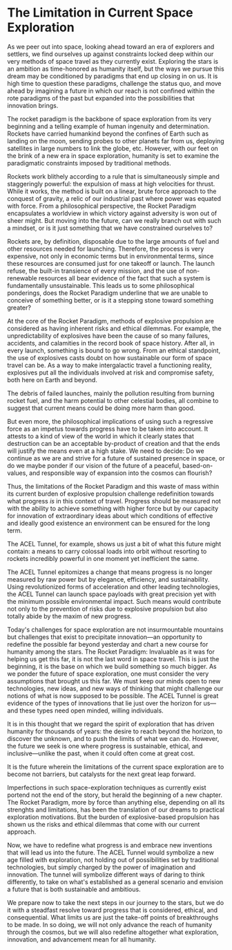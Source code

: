 # The Limitation in Current Space Exploration

As we peer out into space, looking ahead toward an era of explorers and settlers, we find ourselves up against constraints locked deep within our very methods of space travel as they currently exist. Exploring the stars is an ambition as time-honored as humanity itself, but the ways we pursue this dream may be conditioned by paradigms that end up closing in on us. It is high time to question these paradigms, challenge the status quo, and move ahead by imagining a future in which our reach is not confined within the rote paradigms of the past but expanded into the possibilities that innovation brings.

The rocket paradigm is the backbone of space exploration from its very beginning and a telling example of human ingenuity and determination. Rockets have carried humankind beyond the confines of Earth such as landing on the moon, sending probes to other planets far from us, deploying satellites in large numbers to link the globe, etc. However, with our feet on the brink of a new era in space exploration, humanity is set to examine the paradigmatic constraints imposed by traditional methods.

Rockets work blithely according to a rule that is simultaneously simple and staggeringly powerful: the expulsion of mass at high velocities for thrust. While it works, the method is built on a linear, brute force approach to the conquest of gravity, a relic of our industrial past where power was equated with force. From a philosophical perspective, the Rocket Paradigm encapsulates a worldview in which victory against adversity is won out of sheer might. But moving into the future, can we really branch out with such a mindset, or is it just something that we have constrained ourselves to?

Rockets are, by definition, disposable due to the large amounts of fuel and other resources needed for launching. Therefore, the process is very expensive, not only in economic terms but in environmental terms, since these resources are consumed just for one takeoff or launch. The launch refuse, the built-in transience of every mission, and the use of non-renewable resources all bear evidence of the fact that such a system is fundamentally unsustainable. This leads us to some philosophical ponderings, does the Rocket Paradigm underline that we are unable to conceive of something better, or is it a stepping stone toward something greater?

At the core of the Rocket Paradigm, methods of explosive propulsion are considered as having inherent risks and ethical dilemmas. For example, the unpredictability of explosives have been the cause of so many failures, accidents, and calamities in the record book of space history. After all, in every launch, something is bound to go wrong. From an ethical standpoint, the use of explosives casts doubt on how sustainable our form of space travel can be. As a way to make intergalactic travel a functioning reality, explosives put all the individuals involved at risk and compromise safety, both here on Earth and beyond.

The debris of failed launches, mainly the pollution resulting from burning rocket fuel, and the harm potential to other celestial bodies, all combine to suggest that current means could be doing more harm than good.

But even more, the philosophical implications of using such a regressive force as an impetus towards progress have to be taken into account. It attests to a kind of view of the world in which it clearly states that destruction can be an acceptable by-product of creation and that the ends will justify the means even at a high stake. We need to decide: Do we continue as we are and strive for a future of sustained presence in space, or do we maybe ponder if our vision of the future of a peaceful, based-on-values, and responsible way of expansion into the cosmos can flourish?

Thus, the limitations of the Rocket Paradigm and this waste of mass within its current burden of explosive propulsion challenge redefinition towards what progress _is_ in this context of travel. Progress should be measured not with the ability to achieve something with higher force but by our capacity for innovation of extraordinary ideas about which conditions of effective and ideally good existence an environment can be ensured for the long term.&#x20;

The ACEL Tunnel, for example, shows us just a bit of what this future might contain: a means to carry colossal loads into orbit without resorting to rockets incredibly powerful in one moment yet inefficient the same.&#x20;

The ACEL Tunnel epitomizes a change that means progress is no longer measured by raw power but by elegance, efficiency, and sustainability. Using revolutionized forms of acceleration and other leading technologies, the ACEL Tunnel can launch space payloads with great precision yet with the minimum possible environmental impact. Such means would contribute not only to the prevention of risks due to explosive propulsion but also totally abide by the maxim of new progress.

Today's challenges for space exploration are not insurmountable mountains but challenges that exist to precipitate innovation—an opportunity to redefine the possible far beyond yesterday and chart a new course for humanity among the stars. The Rocket Paradigm: Invaluable as it was for helping us get this far, it is not the last word in space travel. This is just the beginning, it is the base on which we build something so much bigger. As we ponder the future of space exploration, one must consider the very assumptions that brought us this far. We must keep our minds open to new technologies, new ideas, and new ways of thinking that might challenge our notions of what is now supposed to be possible. The ACEL Tunnel is great evidence of the types of innovations that lie just over the horizon for us—and these types need open minded, willing individuals.

It is in this thought that we regard the spirit of exploration that has driven humanity for thousands of years: the desire to reach beyond the horizon, to discover the unknown, and to push the limits of what we can do. However, the future we seek is one where progress is sustainable, ethical, and inclusive—unlike the past, when it could often come at great cost.

It is the future wherein the limitations of the current space exploration are to become not barriers, but catalysts for the next great leap forward.

Imperfections in such space-exploration techniques as currently exist portend not the end of the story, but herald the beginning of a new chapter. The Rocket Paradigm, more by force than anything else, depending on all its strenghts and limitations, has been the translation of our dreams to practical exploration motivations. But the burden of explosive-based propulsion has shown us the risks and ethical dilemmas that come with our current approach.

Now, we have to redefine what progress is and embrace new inventions that will lead us into the future. The ACEL Tunnel would symbolize a new age filled with exploration, not holding out of possibilities set by traditional technologies, but simply charged by the power of imagination and innovation. The tunnel will symbolize different ways of daring to think differently, to take on what's established as a general scenario and envision a future that is both sustainable and ambitious.&#x20;

We prepare now to take the next steps in our journey to the stars, but we do it with a steadfast resolve toward progress that is considered, ethical, and consequential. What limits us are just the take-off points of breakthroughs to be made. In so doing, we will not only advance the reach of humanity through the cosmos, but we will also redefine altogether what exploration, innovation, and advancement mean for all humanity.

